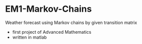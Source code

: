 # EM1-Markov-Chains
Weather forecast using Markov chains by given transition matrix 
- first project of Advanced Mathematics 
- written in matlab
